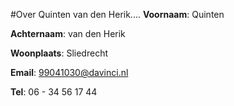 #Over Quinten van den Herik....
**Voornaam**: Quinten

**Achternaam**: van den Herik

**Woonplaats**: Sliedrecht

**Email**: [99041030@davinci.nl](99041030@davinci.nl)

**Tel**: 06 - 34 56 17 44